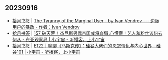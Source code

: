 ## 20230916
- [拾月书签](https://pocket.skyue.com/) | [The Tyranny of the Marginal User - by Ivan Vendrov --- 边际用户的暴政 - 作者：Ivan Vendrov](https://nothinghuman.substack.com/p/the-tyranny-of-the-marginal-user)
- [拾月书签](https://pocket.skyue.com/) | [157 破天荒！杰尼斯男偶帝国或将崩塌 心慌慌！艺人和粉丝该何去何从 - 东亚观察局 | 小宇宙 - 听播客，上小宇宙](https://www.xiaoyuzhoufm.com/episode/650341fd9687557971550767)
- [拾月书签](https://pocket.skyue.com/) | [E122｜聊聊《马斯克传》：硅谷大佬们的恩怨情仇与内心世界 - 硅谷101 | 小宇宙 - 听播客，上小宇宙](https://www.xiaoyuzhoufm.com/episode/65024edcfad5df12baa5dbef)

